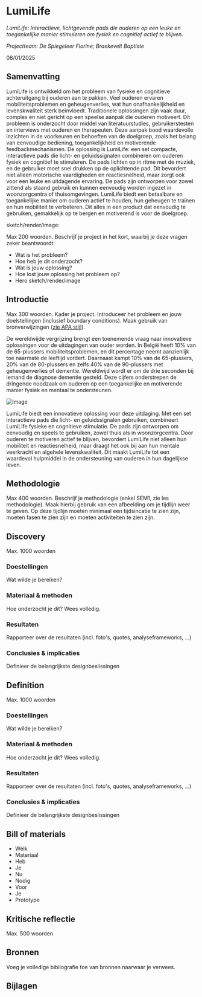 # LumiLife
*LumiLife: Interactieve, lichtgevende pads die ouderen op een leuke en toegankelijke manier stimuleren om fysiek en cognitief actief te blijven.* 

*Projectteam: De Spiegeleer Florine; Braekevelt Baptiste*

08/01/2025

## Samenvatting
LumiLife is ontwikkeld om het probleem van fysieke en cognitieve achteruitgang bij ouderen aan te pakken. Veel ouderen ervaren mobiliteitsproblemen en geheugenverlies, wat hun onafhankelijkheid en levenskwaliteit sterk beïnvloedt. Traditionele oplossingen zijn vaak duur, complex en niet gericht op een speelse aanpak die ouderen motiveert.
Dit probleem is onderzocht door middel van literatuurstudies, gebruikerstesten en interviews met ouderen en therapeuten. Deze aanpak bood waardevolle inzichten in de voorkeuren en behoeften van de doelgroep, zoals het belang van eenvoudige bediening, toegankelijkheid en motiverende feedbackmechanismen.
De oplossing is LumiLife: een set compacte, interactieve pads die licht- en geluidssignalen combineren om ouderen fysiek en cognitief te stimuleren. De pads lichten op in ritme met de muziek, en de gebruiker moet snel drukken op de oplichtende pad. Dit bevordert niet alleen motorische vaardigheden en reactiesnelheid, maar zorgt ook voor een leuke en uitdagende ervaring. De pads zijn ontworpen voor zowel zittend als staand gebruik en kunnen eenvoudig worden ingezet in woonzorgcentra of thuisomgevingen.
LumiLife biedt een betaalbare en toegankelijke manier om ouderen actief te houden, hun geheugen te trainen en hun mobiliteit te verbeteren. Dit alles in een product dat eenvoudig te gebruiken, gemakkelijk op te bergen en motiverend is voor de doelgroep.

sketch/render/image: 




Max 200 woorden. Beschrijf je project in het kort, waarbij je deze vragen zeker beantwoordt:

- Wat is het probleem?
- Hoe heb je dit onderzocht?
- Wat is jouw oplossing?
- Hoe lost jouw oplossing het probleem op?
- Hero sketch/render/image

## Introductie
Max 300 woorden.
Kader je project. Introduceer het probleem en jouw doelstellingen (inclusief boundary conditions).
Maak gebruik van bronverwijzingen ([zie APA stijl](https://www.scribbr.nl/category/apa-stijl/)).

De wereldwijde vergrijzing brengt een toenemende vraag naar innovatieve oplossingen voor de uitdagingen van ouder worden. In België heeft 10% van de 65-plussers mobiliteitsproblemen, en dit percentage neemt aanzienlijk toe naarmate de leeftijd vordert. Daarnaast kampt 10% van de 65-plussers, 20% van de 80-plussers en zelfs 40% van de 90-plussers met geheugenverlies of dementie. Wereldwijd wordt er om de drie seconden bij iemand de diagnose dementie gesteld. Deze cijfers onderstrepen de dringende noodzaak om ouderen op een toegankelijke en motiverende manier fysiek en mentaal te ondersteunen.

![image](https://github.com/user-attachments/assets/9d09cb9c-83d0-4dd2-921d-a27b3b5e4a60)


LumiLife biedt een innovatieve oplossing voor deze uitdaging. Met een set interactieve pads die licht- en geluidssignalen gebruiken, combineert LumiLife fysieke en cognitieve stimulatie. De pads zijn ontworpen om eenvoudig en speels te gebruiken, zowel thuis als in woonzorgcentra. Door ouderen te motiveren actief te blijven, bevordert LumiLife niet alleen hun mobiliteit en reactiesnelheid, maar draagt het ook bij aan hun mentale veerkracht en algehele levenskwaliteit. Dit maakt LumiLife tot een waardevol hulpmiddel in de ondersteuning van ouderen in hun dagelijkse leven.

## Methodologie
Max 400 woorden. Beschrijf je methodologie (enkel SEM1, zie les methodologie). Maak hierbij gebruik van een afbeelding om je tijdlijn weer te geven. Op deze tijdlijn moeten minimaal een tijdsincatie te zien zijn, moeten fasen te zien zijn en moeten activiteiten te zien zijn.

## Discovery
Max. 1000 woorden
### Doestellingen
Wat wilde je bereiken?
### Materiaal & methoden
Hoe onderzocht je dit? Wees volledig.
### Resultaten
Rapporteer over de resultaten (incl. foto's, quotes, analyseframeworks, ...)
### Conclusies & implicaties
Definieer de belangrijkste designbeslissingen

## Definition
Max. 1000 woorden
### Doestellingen
Wat wilde je bereiken?
### Materiaal & methoden
Hoe onderzocht je dit? Wees volledig.
### Resultaten
Rapporteer over de resultaten (incl. foto's, quotes, analyseframeworks, ...)
### Conclusies & implicaties
Definieer de belangrijkste designbeslissingen

## Bill of materials
- Welk
- Materiaal
- Heb
- Je
- Nu
- Nodig
- Voor
- Je
- Prototype

## Kritische reflectie
Max. 500 woorden

## Bronnen
Voeg je volledige bibliografie toe van bronnen naarwaar je verwees.

## Bijlagen
